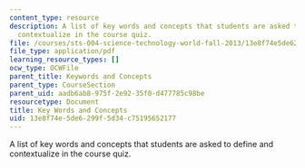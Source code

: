```yaml
---
content_type: resource
description: A list of key words and concepts that students are asked to define and
  contextualize in the course quiz.
file: /courses/sts-004-science-technology-world-fall-2013/13e8f74e5de6299f5d34c75195652177_MITSTS_004F13_keywords.pdf
file_type: application/pdf
learning_resource_types: []
ocw_type: OCWFile
parent_title: Keywords and Concepts
parent_type: CourseSection
parent_uid: aadb6ab8-975f-2e92-35f0-d477785c98be
resourcetype: Document
title: Key Words and Concepts
uid: 13e8f74e-5de6-299f-5d34-c75195652177
---
```

A list of key words and concepts that students are asked to define and contextualize in the course quiz.

